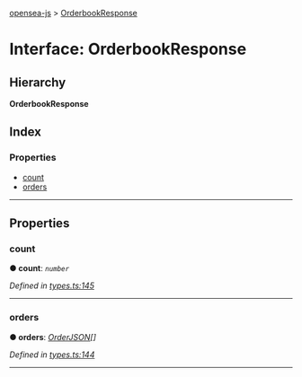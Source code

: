 [opensea-js](../README.md) > [OrderbookResponse](../interfaces/orderbookresponse.md)

# Interface: OrderbookResponse

## Hierarchy

**OrderbookResponse**

## Index

### Properties

* [count](orderbookresponse.md#count)
* [orders](orderbookresponse.md#orders)

---

## Properties

<a id="count"></a>

###  count

**● count**: *`number`*

*Defined in [types.ts:145](https://github.com/ProjectOpenSea/opensea-js/blob/cc0b3c7/src/types.ts#L145)*

___
<a id="orders"></a>

###  orders

**● orders**: *[OrderJSON](orderjson.md)[]*

*Defined in [types.ts:144](https://github.com/ProjectOpenSea/opensea-js/blob/cc0b3c7/src/types.ts#L144)*

___

